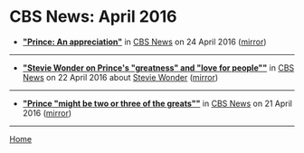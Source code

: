 # CBS News: April 2016

 - [**"Prince: An appreciation"**](https://www.cbsnews.com/news/prince-an-appreciation/) in [CBS News](https://www.cbsnews.com/) on 24 April 2016 ([mirror](https://web.archive.org/web/*/https://www.cbsnews.com/news/prince-an-appreciation/))

----

 - [**"Stevie Wonder on Prince's "greatness" and "love for people""**](https://www.cbsnews.com/news/stevie-wonder-remembers-prince/) in [CBS News](https://www.cbsnews.com/) on 22 April 2016 about [Stevie Wonder](../../topics/stevie-wonder/index.md) ([mirror](https://web.archive.org/web/*/https://www.cbsnews.com/news/stevie-wonder-remembers-prince/))

----

 - [**"Prince "might be two or three of the greats""**](https://www.cbsnews.com/news/prince-dead-might-be-two-or-three-of-the-greats/) in [CBS News](https://www.cbsnews.com/) on 21 April 2016 ([mirror](https://web.archive.org/web/*/https://www.cbsnews.com/news/prince-dead-might-be-two-or-three-of-the-greats/))

----

[Home](./)
